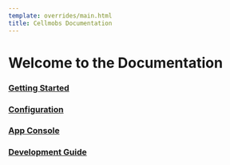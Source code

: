 ```yaml
---
template: overrides/main.html
title: Cellmobs Documentation
---
```


# Welcome to the Documentation

### [Getting Started](getting-started)

### [Configuration](/setup-and-management)

### [App Console](/app-console/)

### [Development Guide](/development-guide)
